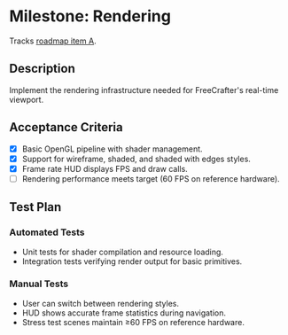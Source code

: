 # Milestone: Rendering

Tracks [roadmap item A](../../ROADMAP.md#high-level-milestones).

## Description
Implement the rendering infrastructure needed for FreeCrafter's real-time viewport.

## Acceptance Criteria
- [x] Basic OpenGL pipeline with shader management.
- [x] Support for wireframe, shaded, and shaded with edges styles.
- [x] Frame rate HUD displays FPS and draw calls.
- [ ] Rendering performance meets target (60 FPS on reference hardware).

## Test Plan
### Automated Tests
- Unit tests for shader compilation and resource loading.
- Integration tests verifying render output for basic primitives.

### Manual Tests
- User can switch between rendering styles.
- HUD shows accurate frame statistics during navigation.
- Stress test scenes maintain ≥60 FPS on reference hardware.
